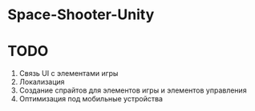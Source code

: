 # Space-Shooter-Unity
# TODO
1. Связь UI с элементами игры
2. Локализация
3. Создание спрайтов для элементов игры и элементов управления
4. Оптимизация под мобильные устройства
